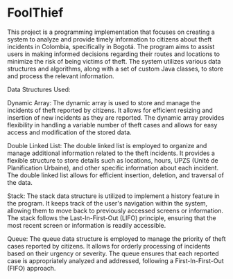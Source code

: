 # FoolThief

This project is a programming implementation that focuses on creating a system to analyze and provide timely information to citizens about theft incidents in Colombia, specifically in Bogotá. 
The program aims to assist users in making informed decisions regarding their routes and locations to minimize the risk of being victims of theft. 
The system utilizes various data structures and algorithms, along with a set of custom Java classes, to store and process the relevant information.

Data Structures Used:

Dynamic Array:
The dynamic array is used to store and manage the incidents of theft reported by citizens. It allows for efficient resizing and insertion of new incidents as they are reported. 
The dynamic array provides flexibility in handling a variable number of theft cases and allows for easy access and modification of the stored data.

Double Linked List:
The double linked list is employed to organize and manage additional information related to the theft incidents. 
It provides a flexible structure to store details such as locations, hours, UPZS (Unité de Planification Urbaine), and other specific information about each incident.
The double linked list allows for efficient insertion, deletion, and traversal of the data.

Stack:
The stack data structure is utilized to implement a history feature in the program.
It keeps track of the user's navigation within the system, allowing them to move back to previously accessed screens or information. 
The stack follows the Last-In-First-Out (LIFO) principle, ensuring that the most recent screen or information is readily accessible.

Queue:
The queue data structure is employed to manage the priority of theft cases reported by citizens. 
It allows for orderly processing of incidents based on their urgency or severity. 
The queue ensures that each reported case is appropriately analyzed and addressed, following a First-In-First-Out (FIFO) approach.
